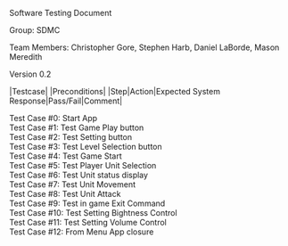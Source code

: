 Software Testing Document

Group: SDMC

Team Members: Christopher Gore, Stephen Harb, Daniel LaBorde, Mason Meredith

Version 0.2

|Testcase|
|Preconditions|
|Step|Action|Expected System Response|Pass/Fail|Comment|

Test Case #0: Start App  
Test Case #1: Test Game Play button  
Test Case #2: Test Setting button  
Test Case #3: Test Level Selection button  
Test Case #4: Test Game Start  
Test Case #5: Test Player Unit Selection  
Test Case #6: Test Unit status display  
Test Case #7: Test Unit Movement  
Test Case #8: Test Unit Attack  
Test Case #9: Test in game Exit Command  
Test Case #10: Test Setting Bightness Control  
Test Case #11: Test Setting Volume Control  
Test Case #12: From Menu App closure  
